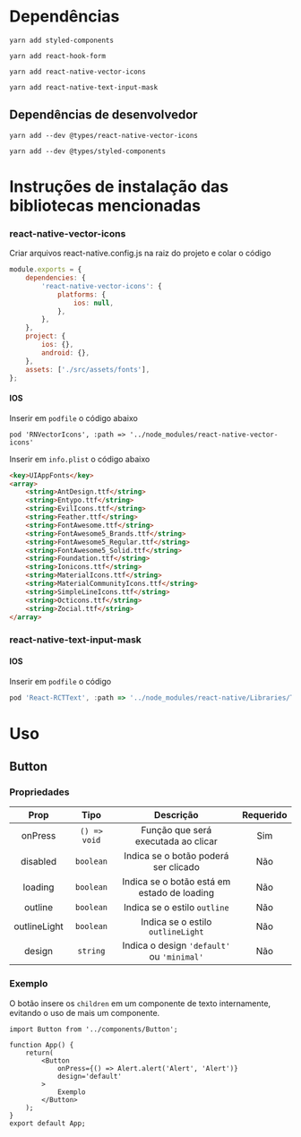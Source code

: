 # Dependências

```
yarn add styled-components
```
```
yarn add react-hook-form
```
```
yarn add react-native-vector-icons
```
```
yarn add react-native-text-input-mask
```

## Dependências de desenvolvedor
```
yarn add --dev @types/react-native-vector-icons
```
```
yarn add --dev @types/styled-components
```

# Instruções de instalação das bibliotecas mencionadas

### react-native-vector-icons

Criar arquivos react-native.config.js na raiz do projeto e colar o código
```js
module.exports = {
    dependencies: {
        'react-native-vector-icons': {
            platforms: {
                ios: null,
            },
        },
    },
    project: {
        ios: {},
        android: {},
    },
    assets: ['./src/assets/fonts'],
};
```

#### IOS
Inserir em `podfile` o código abaixo
```
pod 'RNVectorIcons', :path => '../node_modules/react-native-vector-icons'
```

Inserir em `info.plist` o código abaixo
```html
<key>UIAppFonts</key>
<array>
    <string>AntDesign.ttf</string>
    <string>Entypo.ttf</string>
    <string>EvilIcons.ttf</string>
    <string>Feather.ttf</string>
    <string>FontAwesome.ttf</string>
    <string>FontAwesome5_Brands.ttf</string>
    <string>FontAwesome5_Regular.ttf</string>
    <string>FontAwesome5_Solid.ttf</string>
    <string>Foundation.ttf</string>
    <string>Ionicons.ttf</string>
    <string>MaterialIcons.ttf</string>
    <string>MaterialCommunityIcons.ttf</string>
    <string>SimpleLineIcons.ttf</string>
    <string>Octicons.ttf</string>
    <string>Zocial.ttf</string>
</array>
```

### react-native-text-input-mask

#### IOS
Inserir em `podfile` o código
```js
pod 'React-RCTText', :path => '../node_modules/react-native/Libraries/Text', :modular_headers => true
```

# Uso

## Button

### Propriedades
| Prop | Tipo | Descrição | Requerido |
| :--: | :--: | :--: | :--: |
| onPress | `() => void` | Função que será executada ao clicar | Sim |
| disabled | `boolean` | Indica se o botão poderá ser clicado | Não |
| loading | `boolean` | Indica se o botão está em estado de loading | Não |
| outline | `boolean` | Indica se o estilo `outline` | Não |
| outlineLight | `boolean` | Indica se o estilo `outlineLight` | Não |
| design | `string` | Indica o design `'default'` ou `'minimal'` | Não |

### Exemplo

O botão insere os `children` em um componente de texto internamente, evitando o uso de mais um componente.

```tsx
import Button from '../components/Button';

function App() {
    return(
        <Button
            onPress={() => Alert.alert('Alert', 'Alert')}
            design='default'
        >
            Exemplo
        </Button>
    );
}
export default App;
```
